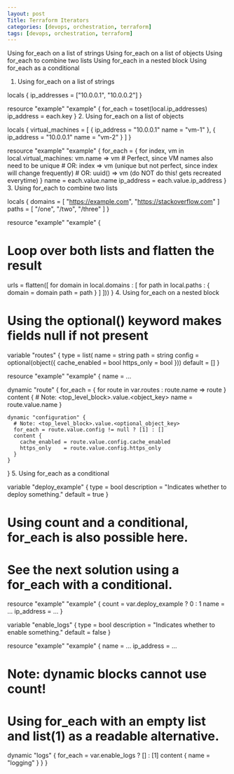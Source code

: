 ```yaml
---
layout: post
Title: Terraform Iterators
categories: [devops, orchestration, terraform]
tags: [devops, orchestration, terraform]
---
```


Using for_each on a list of strings
Using for_each on a list of objects
Using for_each to combine two lists
Using for_each in a nested block
Using for_each as a conditional

1. Using for_each on a list of strings

locals {
  ip_addresses = ["10.0.0.1", "10.0.0.2"]
}

resource "example" "example" {
  for_each   = toset(local.ip_addresses)
  ip_address = each.key
}
2. Using for_each on a list of objects

locals {
  virtual_machines = [
    {
      ip_address = "10.0.0.1"
      name       = "vm-1"
    },
    {
      ip_address = "10.0.0.1"
      name       = "vm-2"
    }
  ]
}    

resource "example" "example" {
  for_each   = {
    for index, vm in local.virtual_machines:
    vm.name => vm # Perfect, since VM names also need to be unique
    # OR: index => vm (unique but not perfect, since index will change frequently)
    # OR: uuid() => vm (do NOT do this! gets recreated everytime)
  }
  name       = each.value.name
  ip_address = each.value.ip_address
}
3. Using for_each to combine two lists

locals {
  domains = [
    "https://example.com",
    "https://stackoverflow.com"
  ]
  paths = [
    "/one",
    "/two",
    "/three"
  ]
}
    
resource "example" "example" {
  # Loop over both lists and flatten the result
  urls = flatten([
    for domain in local.domains : [
      for path in local.paths : {
        domain = domain
        path   = path
      }
    ]
  ]))
}
4. Using for_each on a nested block

# Using the optional() keyword makes fields null if not present
variable "routes" {
  type = list(
    name   = string
    path   = string
    config = optional(object({
      cache_enabled = bool
      https_only    = bool
    }))
  default = []
}

resource "example" "example" {
  name = ...
  
  dynamic "route" {
    for_each = {
      for route in var.routes :
      route.name => route
    }
    content {
      # Note: <top_level_block>.value.<object_key>
      name = route.value.name
    }
    
    dynamic "configuration" {
      # Note: <top_level_block>.value.<optional_object_key>
      for_each = route.value.config != null ? [1] : []
      content {
        cache_enabled = route.value.config.cache_enabled
        https_only    = route.value.config.https_only
      }
    }
  }
5. Using for_each as a conditional

variable "deploy_example" {
  type        = bool
  description = "Indicates whether to deploy something."
  default     = true
}

# Using count and a conditional, for_each is also possible here.
# See the next solution using a for_each with a conditional.
resource "example" "example" {
  count      = var.deploy_example ? 0 : 1
  name       = ...
  ip_address = ...
}

variable "enable_logs" {
  type        = bool
  description = "Indicates whether to enable something."
  default     = false
}

resource "example" "example" {
  name       = ...
  ip_address = ...

  # Note: dynamic blocks cannot use count!
  # Using for_each with an empty list and list(1) as a readable alternative. 
  dynamic "logs" {
    for_each = var.enable_logs ? [] : [1]
    content {
      name     = "logging"
    }
  }
}